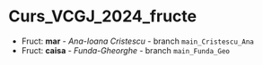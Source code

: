 # Curs_VCGJ_2024_fructe

- Fruct: **mar** - _Ana-Ioana Cristescu_ - branch `main_Cristescu_Ana`
- Fruct: **caisa** - _Funda-Gheorghe_ - branch `main_Funda_Geo`


